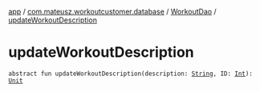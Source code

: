 [app](../../index.md) / [com.mateusz.workoutcustomer.database](../index.md) / [WorkoutDao](index.md) / [updateWorkoutDescription](./update-workout-description.md)

# updateWorkoutDescription

`abstract fun updateWorkoutDescription(description: `[`String`](https://kotlinlang.org/api/latest/jvm/stdlib/kotlin/-string/index.html)`, ID: `[`Int`](https://kotlinlang.org/api/latest/jvm/stdlib/kotlin/-int/index.html)`): `[`Unit`](https://kotlinlang.org/api/latest/jvm/stdlib/kotlin/-unit/index.html)